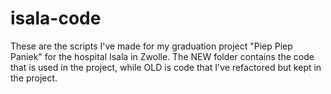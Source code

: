 # isala-code
These are the scripts I've made for my graduation project "Piep Piep Paniek" for the hospital Isala in Zwolle. The NEW folder contains the code that is used in the project, while OLD is code that I've refactored but kept in the project.
